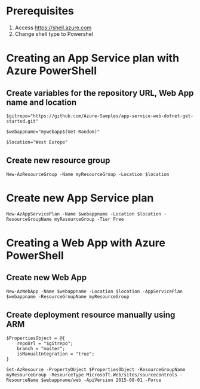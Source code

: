 # Prerequisites

1. Access https://shell.azure.com
1. Change shell type to Powershel

# Creating an App Service plan with Azure PowerShell

## Create variables for the repository URL, Web App name and location

```
$gitrepo="https://github.com/Azure-Samples/app-service-web-dotnet-get-started.git"
```

```
$webappname="mywebapp$(Get-Random)"
```

```
$location="West Europe"
```

## Create new resource group

```
New-AzResourceGroup -Name myResourceGroup -Location $location
```

# Create new App Service plan

```
New-AzAppServicePlan -Name $webappname -Location $location -ResourceGroupName myResourceGroup -Tier Free
```

# Creating a Web App with Azure PowerShell

## Create new Web App

```
New-AzWebApp -Name $webappname -Location $location -AppServicePlan $webappname -ResourceGroupName myResourceGroup
```

## Create deployment resource manually using ARM

```
$PropertiesObject = @{
    repoUrl = "$gitrepo";
    branch = "master";
    isManualIntegration = "true";
}
```

```
Set-AzResource -PropertyObject $PropertiesObject -ResourceGroupName myResourceGroup -ResourceType Microsoft.Web/sites/sourcecontrols -ResourceName $webappname/web -ApiVersion 2015-08-01 -Force
```
